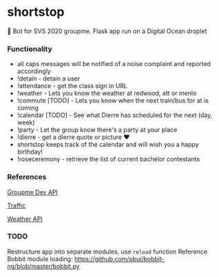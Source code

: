 # shortstop

🤖 Bot for SVS 2020 groupme. Flask app run on a Digital Ocean droplet

### Functionality

- all caps messages will be notified of a noise complaint and reported accordingly
- !detain <user> - detain a user
- !attendance - get the class sign in URL
- !weather <location> - Lets you know the weather at redwood, att or menlo
- !commute [TODO] <transitsystem> <station> - Lets you know when the next train/bus for <transitsystem> at <station> is coming
- !calendar [TODO] <timeframe> - See what Dierre has scheduled for the next <timeframe> (day, week)
- !party <building> <room> <timewindow> - Let the group know there's a party at your place
- !dierre - get a dierre quote or picture :heart:
- shortstop keeps track of the calendar and will wish you a happy birthday!
- !roseceremony - retrieve the list of current bachelor contestants

### References

[Groupme Dev API](https://dev.groupme.com/)

[Traffic](https://511.org/sites/default/files/pdfs/511%20SF%20Bay%20Open%20Data%20Specification%20-%20Transit.pdf)

[Weather API](https://openweathermap.org/api)


### TODO

Restructure app into separate modules, use `reload` function
Reference Bobbit module loading: https://github.com/pbui/bobbit-ng/blob/master/bobbit.py

